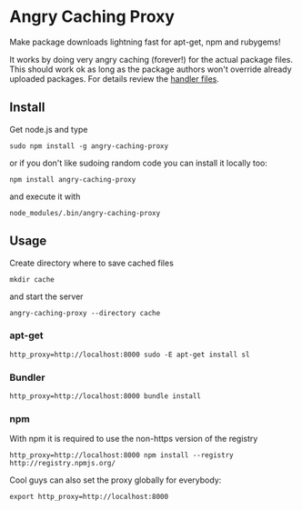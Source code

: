 # Angry Caching Proxy

Make package downloads lightning fast for apt-get, npm and rubygems!

It works by doing very angry caching (forever!) for the actual package files.
This should work ok as long as the package authors won't override already
uploaded packages. For details review the [handler
files](https://github.com/epeli/angry-caching-proxy/tree/master/handlers).


## Install

Get node.js and type

    sudo npm install -g angry-caching-proxy

or if you don't like sudoing random code you can install it locally too:

    npm install angry-caching-proxy

and execute it with

    node_modules/.bin/angry-caching-proxy

## Usage

Create directory where to save cached files

    mkdir cache

and start the server

    angry-caching-proxy --directory cache

### apt-get

    http_proxy=http://localhost:8000 sudo -E apt-get install sl

### Bundler

    http_proxy=http://localhost:8000 bundle install

### npm

With npm it is required to use the non-https version of the registry

    http_proxy=http://localhost:8000 npm install --registry http://registry.npmjs.org/


Cool guys can also set the proxy globally for everybody:

    export http_proxy=http://localhost:8000

